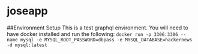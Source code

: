 # joseapp
##Environment Setup
This is a test graphql environment. You will need to have docker installed and run the following:
`docker run -p 3306:3306 --name mysql -e MYSQL_ROOT_PASSWORD=dbpass -e MYSQL_DATABASE=hackernews -d mysql:latest`

